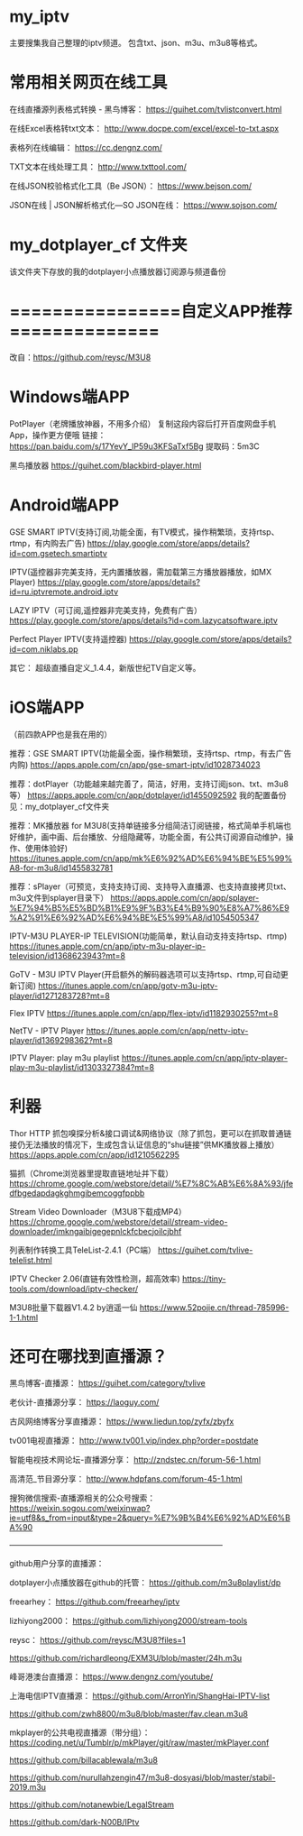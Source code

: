 # my_iptv
主要搜集我自己整理的iptv频道。
包含txt、json、m3u、m3u8等格式。

# 常用相关网页在线工具
在线直播源列表格式转换 - 黑鸟博客：
https://guihet.com/tvlistconvert.html

在线Excel表格转txt文本：
http://www.docpe.com/excel/excel-to-txt.aspx

表格列在线编辑：
https://cc.dengnz.com/

TXT文本在线处理工具：
http://www.txttool.com/

在线JSON校验格式化工具（Be JSON）：
https://www.bejson.com/

JSON在线 | JSON解析格式化—SO JSON在线：
https://www.sojson.com/

# my_dotplayer_cf 文件夹
该文件夹下存放的我的dotplayer小点播放器订阅源与频道备份


# ================自定义APP推荐==============

改自：https://github.com/reysc/M3U8

# Windows端APP

PotPlayer（老牌播放神器，不用多介绍）
复制这段内容后打开百度网盘手机App，操作更方便哦
链接：https://pan.baidu.com/s/17YevY_lP59u3KFSaTxf5Bg 提取码：5m3C 

黑鸟播放器
https://guihet.com/blackbird-player.html

# Android端APP

GSE SMART IPTV(支持订阅,功能全面，有TV模式，操作稍繁琐，支持rtsp、rtmp，有内购去广告) 
https://play.google.com/store/apps/details?id=com.gsetech.smartiptv

IPTV(遥控器非完美支持，无内置播放器，需加载第三方播放器播放，如MX Player)
https://play.google.com/store/apps/details?id=ru.iptvremote.android.iptv

LAZY IPTV（可订阅,遥控器非完美支持，免费有广告）
https://play.google.com/store/apps/details?id=com.lazycatsoftware.iptv

Perfect Player IPTV(支持遥控器)
https://play.google.com/store/apps/details?id=com.niklabs.pp

其它：
超级直播自定义_1.4.4，新版世纪TV自定义等。

# iOS端APP
（前四款APP也是我在用的）

推荐：GSE SMART IPTV(功能最全面，操作稍繁琐，支持rtsp、rtmp，有去广告内购)
https://apps.apple.com/cn/app/gse-smart-iptv/id1028734023

推荐：dotPlayer（功能越来越完善了，简洁，好用，支持订阅json、txt、m3u8等）
https://apps.apple.com/cn/app/dotplayer/id1455092592
我的配置备份见：my_dotplayer_cf文件夹

推荐：MK播放器 for M3U8(支持单链接多分组简洁订阅链接，格式简单手机端也好维护，画中画、后台播放、分组隐藏等，功能全面，有公共订阅源自动维护，操作、使用体验好)
https://itunes.apple.com/cn/app/mk%E6%92%AD%E6%94%BE%E5%99%A8-for-m3u8/id1455832781

推荐：sPlayer（可预览，支持支持订阅、支持导入直播源、也支持直接拷贝txt、m3u文件到splayer目录下）
https://apps.apple.com/cn/app/splayer-%E7%94%B5%E5%BD%B1%E9%9F%B3%E4%B9%90%E8%A7%86%E9%A2%91%E6%92%AD%E6%94%BE%E5%99%A8/id1054505347

IPTV-M3U PLAYER-IP TELEVISION(功能简单，默认自动支持支持rtsp、rtmp)
https://itunes.apple.com/cn/app/iptv-m3u-player-ip-television/id1368623943?mt=8

GoTV - M3U IPTV Player(开启额外的解码器选项可以支持rtsp、rtmp,可自动更新订阅)
https://itunes.apple.com/cn/app/gotv-m3u-iptv-player/id1271283728?mt=8

Flex IPTV
https://itunes.apple.com/cn/app/flex-iptv/id1182930255?mt=8

NetTV - IPTV Player
https://itunes.apple.com/cn/app/nettv-iptv-player/id1369298362?mt=8

IPTV Player: play m3u playlist
https://itunes.apple.com/cn/app/iptv-player-play-m3u-playlist/id1303327384?mt=8

# 利器

Thor HTTP 抓包嗅探分析&接口调试&网络协议（除了抓包，更可以在抓取普通链接仍无法播放的情况下，生成包含认证信息的“shu链接”供MK播放器上播放）
https://apps.apple.com/cn/app/id1210562295

猫抓（Chrome浏览器里提取直链地址并下载）
https://chrome.google.com/webstore/detail/%E7%8C%AB%E6%8A%93/jfedfbgedapdagkghmgibemcoggfppbb

Stream Video Downloader（M3U8下载成MP4）
https://chrome.google.com/webstore/detail/stream-video-downloader/imkngaibigegepnlckfcbecjoilcjbhf

列表制作转换工具TeleList-2.4.1（PC端）
https://guihet.com/tvlive-telelist.html

IPTV Checker 2.06(直链有效性检测，超高效率)
https://tiny-tools.com/download/iptv-checker/

M3U8批量下载器V1.4.2 by逍遥一仙
https://www.52pojie.cn/thread-785996-1-1.html

# 还可在哪找到直播源？

黑鸟博客-直播源：
https://guihet.com/category/tvlive

老伙计-直播源分享：
https://laoguy.com/

古风网络博客分享直播源：
https://www.liedun.top/zyfx/zbyfx

tv001电视直播源：
http://www.tv001.vip/index.php?order=postdate

智能电视技术网论坛-直播源分享：
http://zndstec.cn/forum-56-1.html

高清范_节目源分享：
http://www.hdpfans.com/forum-45-1.html

搜狗微信搜索-直播源相关的公众号搜索：
https://weixin.sogou.com/weixinwap?ie=utf8&s_from=input&type=2&query=%E7%9B%B4%E6%92%AD%E6%BA%90

———————————————————————————

github用户分享的直播源：

dotplayer小点播放器在github的托管：
https://github.com/m3u8playlist/dp

freearhey：
https://github.com/freearhey/iptv

lizhiyong2000：
https://github.com/lizhiyong2000/stream-tools

reysc：
https://github.com/reysc/M3U8?files=1


https://github.com/richardleong/EXM3U/blob/master/24h.m3u


峰哥港澳台直播源：
https://www.dengnz.com/youtube/

上海电信IPTV直播源：
https://github.com/ArronYin/ShangHai-IPTV-list


https://github.com/zwh8800/m3u8/blob/master/fav.clean.m3u8


mkplayer的公共电视直播源（带分组）：
https://coding.net/u/Tumblr/p/mkPlayer/git/raw/master/mkPlayer.conf


https://github.com/billacablewala/m3u8


https://github.com/nurullahzengin47/m3u8-dosyasi/blob/master/stabil-2019.m3u


https://github.com/notanewbie/LegalStream


https://github.com/dark-N00B/IPtv




